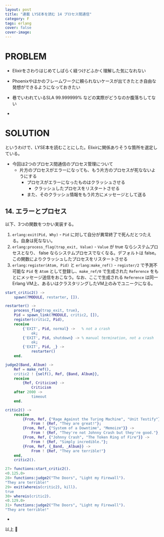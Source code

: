 ```yaml
---
layout: post
title: "連載 LYSE本を読む 14 プロセス間通信"
category: F
tags: erlang
cover: false
cover-image:
---
```


# PROBLEM
- Elixirをさわりはじめてしばらく経つけどふかく理解した気になれない
- Phoenixやほかのフレームワークに頼られないケースが出てきたとき自由な発想ができるようになっておきたい
- 巷でいわれているSLA 99.999999% などの実際がどうなのか腹落ちしてない

-

# SOLUTION
というわけで、LYSE本を読むことにした。Elixirに関係ありそうな箇所を選定している。

- 今回は2つのプロセス間通信のプロセス管理について
    - 片方のプロセスがエラーになっても、もう片方のプロセスが死なないようにする
        - プロセスがエラーになったものはクラッシュさせる
            - クラッシュしたプロセスをリスタートさせる
        - また、そのクラッシュ情報をもう片方にメッセージとして送る

## 14. エラーとプロセス
以下、3つの関数をつかい実装する。

1. `erlang:exit(Pid, Why)` - `Pid` に対して自分が異常終了で死んだとつたえる。自身は死なない。
2. `erlang:process_flag(trap_exit, Value)` - `Value` が true ならシステムプロセスとなり、 false ならシステムプロセスでなくなる。デフォルトは false。この関数によりクラッシュしたプロセスをリスタートさせる
3. `erlang:register(Atom, Pid)` と `erlang:make_ref()` - `register/2` で予測不可能な `Pid` を `Atom` として登録し、`make_ref/0` で生成された `Reference` をもとにメッセージ送信をおこなう。なお、ここで生成される `Reference` は同一Erlang VM上、あるいはクラスタリングしたVM上のみでユニークになる。

```erlang
start_critic2() ->
    spawn(?MODULE, restarter, []).

restarter() ->
    process_flag(trap_exit, true),
    Pid = spawn_link(?MODULE, critic2, []),
    register(critic2, Pid),
    receive
        {'EXIT', Pid, normal} ->   % not a crash
            ok;
        {'EXIT', Pid, shutdown} -> % manual termination, not a crash
            ok;
        {'EXIT', Pid, _} ->
            restarter()
    end.

judge2(Band, Album) ->
    Ref = make_ref(),
    critic2 ! {self(), Ref, {Band, Album}},
    receive
        {Ref, Criticism} ->
            Criticism
    after 2000 ->
            timeout
    end.

critic2() ->
    receive
        {From, Ref, {"Rage Against the Turing Machine", "Unit Testify"}} ->
            From ! {Ref, "They are great!"};
        {From, Ref, {"System of a Downtime", "Memoize"}} ->
            From ! {Ref, "They're not Johnny Crash but they're good."};
        {From, Ref, {"Johnny Crash", "The Token Ring of Fire"}} ->
            From ! {Ref, "Simply incredible."};
        {From, Ref, {_Band, _Album}} ->
            From ! {Ref, "They are terrible!"}
    end,
    critic2().
```

```erlang
27> functions:start_critic2().
<0.125.0>
28> functions:judge2("The Doors", "Light my Firewall").
"They are terrible!"
29> exit(whereis(critic2), kill).
true
30> whereis(critic2).
<0.129.0>
31> functions:judge2("The Doors", "Light my Firewall").
"They are terrible!"
```

-

以上 :construction_worker:
